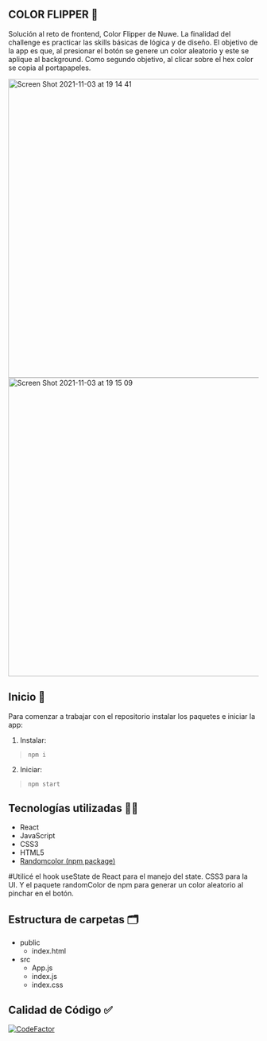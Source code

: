 ## COLOR FLIPPER :art:

Solución al reto de frontend, Color Flipper de Nuwe. La finalidad del challenge es practicar las skills básicas de lógica y de diseño. 
El objetivo de la app es que, al presionar el botón se genere un color aleatorio y este se aplique al background. 
Como segundo objetivo, al clicar sobre el hex color se copia al portapapeles.


<img width="601" alt="Screen Shot 2021-11-03 at 19 14 41" src="https://user-images.githubusercontent.com/65559206/140168660-3c66c3c1-ccc4-43ae-a3c5-52be8466b66f.png">

<img width="601" alt="Screen Shot 2021-11-03 at 19 15 09" src="https://user-images.githubusercontent.com/65559206/140168733-13f68e82-cc6c-4270-8c17-4a1c9682f70c.png">


## Inicio :rocket:
Para comenzar a trabajar con el repositorio instalar los paquetes e iniciar la app:

1. Instalar:
> `npm i`  

2. Iniciar:
> `npm start`

##  Tecnologías utilizadas :woman_technologist:

 - React
 - JavaScript
 - CSS3
 - HTML5 
 -  [Randomcolor (npm package)](https://www.npmjs.com/package/randomcolor)
 
#Utilicé el hook useState de React para el manejo del state. CSS3 para la UI. Y el paquete randomColor de npm para generar un color aleatorio al pinchar en el botón.

## Estructura de carpetas :card_index_dividers:

 - public
	 - index.html
 - src
	 - App.js
	 - index.js
	 - index.css


## Calidad de Código :white_check_mark:
 
[![CodeFactor](https://www.codefactor.io/repository/github/estefaniaderosa/colorflipper/badge)](https://www.codefactor.io/repository/github/estefaniaderosa/colorflipper)
 
